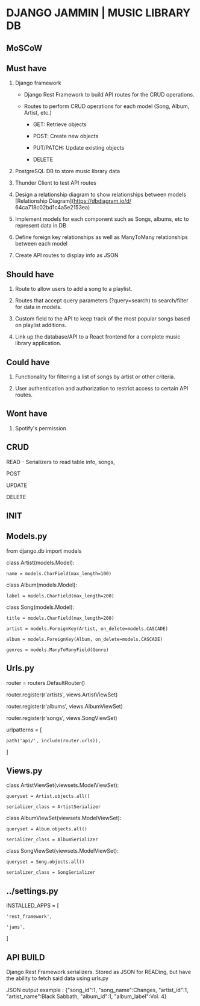 # DJANGO JAMMIN | MUSIC LIBRARY DB

## MoSCoW
## Must have
 1. Django framework
    -  Django Rest Framework to build API routes for the CRUD operations.
    - Routes to perform CRUD operations for each model (Song, Album, Artist, etc.)

        - GET: Retrieve objects

        - POST: Create new objects

        - PUT/PATCH: Update existing objects

        - DELETE

 2. PostgreSQL DB to store music library data 

 3. Thunder Client to test API routes

 4. Design a relationship diagram to show relationships between models [Relationship Diagram](https://dbdiagram.io/d/
 64ca718c02bd1c4a5e2153ea)

 5. Implement models for each component such as Songs, albums, etc to represent data in DB

 6. Define foreign key relationships as well as ManyToMany relationships between each model

 7. Create API routes to display info as JSON

## Should have
 1. Route to allow users to add a song to a playlist.

 2. Routes that accept query parameters (?query=search) to search/filter for data in models.

 3. Custom field to the API to keep track of the most popular songs based on playlist additions.

 4. Link up the database/API to a React frontend for a complete music library application.

## Could have
 1. Functionality for filtering a list of songs by artist or other criteria.

 2. User authentication and authorization to restrict access to certain API routes.


## Wont have
 1. Spotify's permission

## CRUD
 READ - Serializers to read table info, songs,

POST

UPDATE

DELETE

## INIT
## Models.py
from django.db import models


class Artist(models.Model):

    name = models.CharField(max_length=100)


class Album(models.Model):

    label = models.CharField(max_length=200)


class Song(models.Model):

    title = models.CharField(max_length=200)

    artist = models.ForeignKey(Artist, on_delete=models.CASCADE)

    album = models.ForeignKey(Album, on_delete=models.CASCADE)

    genres = models.ManyToManyField(Genre)

## Urls.py

router = routers.DefaultRouter()

router.register(r'artists', views.ArtistViewSet)

router.register(r'albums', views.AlbumViewSet)

router.register(r'songs', views.SongViewSet)


urlpatterns = [

    path('api/', include(router.urls)),

]

## Views.py

class ArtistViewSet(viewsets.ModelViewSet):

    queryset = Artist.objects.all()

    serializer_class = ArtistSerializer


class AlbumViewSet(viewsets.ModelViewSet):

    queryset = Album.objects.all()

    serializer_class = AlbumSerializer


class SongViewSet(viewsets.ModelViewSet):

    queryset = Song.objects.all()

    serializer_class = SongSerializer

## ../settings.py

INSTALLED_APPS = [

    'rest_framework',

    'jams',

]


## API BUILD
Django Rest Framework serializers. Stored as JSON for READing, but have the ability to fetch said data using urls.py

JSON output example : {"song_id":1, "song_name":Changes, "artist_id":1, "artist_name":Black Sabbath, "album_id":1, "album_label":Vol. 4}
